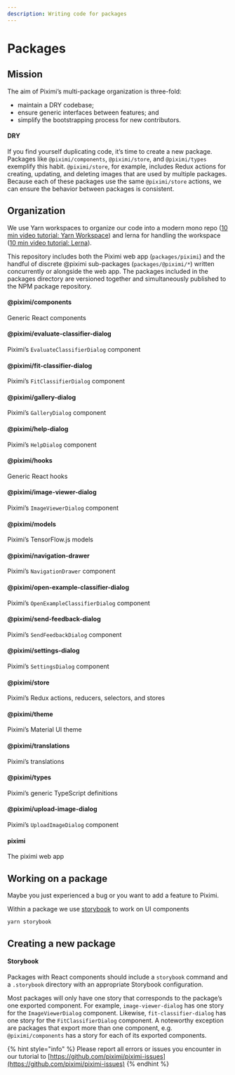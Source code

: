 ```yaml
---
description: Writing code for packages
---
```


# Packages

## Mission

The aim of Piximi’s multi-package organization is three-fold:

* maintain a DRY codebase; 
* ensure generic interfaces between features; and 
* simplify the bootstrapping process for new contributors.

#### DRY

If you find yourself duplicating code, it’s time to create a new package. Packages like `@piximi/components`, `@piximi/store`, and `@piximi/types` exemplify this habit. `@piximi/store`, for example, includes Redux actions for creating, updating, and deleting images that are used by multiple packages. Because each of these packages use the same `@piximi/store` actions, we can ensure the behavior between packages is consistent.

## Organization

We use Yarn workspaces to organize our code into a modern mono repo \([10 min video tutorial: Yarn Workspace](https://www.youtube.com/watch?v=G8KXFWftCg0)\) and lerna for handling the workspace \([10 min video tutorial: Lerna](https://www.youtube.com/watch?v=p6qoJ4apCjA)\).

This repository includes both the Piximi web app \(`packages/piximi`\) and the handful of discrete @piximi sub-packages \(`packages/@piximi/*`\) written concurrently or alongside the web app. The packages included in the packages directory are versioned together and simultaneously published to the NPM package repository.

#### @piximi/components

Generic React components

#### @piximi/evaluate-classifier-dialog

Piximi’s `EvaluateClassifierDialog` component

#### @piximi/fit-classifier-dialog

Piximi’s `FitClassifierDialog` component

#### @piximi/gallery-dialog

Piximi’s `GalleryDialog` component

#### @piximi/help-dialog

Piximi’s `HelpDialog` component

#### @piximi/hooks

Generic React hooks

#### @piximi/image-viewer-dialog

Piximi’s `ImageViewerDialog` component

#### @piximi/models

Piximi’s TensorFlow.js models

#### @piximi/navigation-drawer

Piximi’s `NavigationDrawer` component

#### @piximi/open-example-classifier-dialog

Piximi’s `OpenExampleClassifierDialog` component

#### @piximi/send-feedback-dialog

Piximi’s `SendFeedbackDialog` component

#### @piximi/settings-dialog

Piximi’s `SettingsDialog` component

#### @piximi/store

Piximi’s Redux actions, reducers, selectors, and stores

#### @piximi/theme

Piximi’s Material UI theme

#### @piximi/translations

Piximi’s translations

#### @piximi/types

Piximi’s generic TypeScript definitions

#### @piximi/upload-image-dialog

Piximi’s `UploadImageDialog` component

#### piximi

The piximi web app

## Working on a package

Maybe you just experienced a bug or you want to add a feature to Piximi. 

Within a package we use [storybook](https://storybook.js.org/) to work on UI components 

```
yarn storybook
```

## Creating a new package

#### Storybook

Packages with React components should include a `storybook` command and a `.storybook` directory with an appropriate Storybook configuration.

Most packages will only have one story that corresponds to the package’s one exported component. For example, `image-viewer-dialog` has one story for the `ImageViewerDialog` component. Likewise, `fit-classifier-dialog` has one story for the `FitClassifierDialog` component. A noteworthy exception are packages that export more than one component, e.g. `@piximi/components` has a story for each of its exported components.

{% hint style="info" %}
Please report all errors or issues you encounter in our tutorial to [https://github.com/piximi/piximi-issues](https://github.com/piximi/piximi-issues)
{% endhint %}



